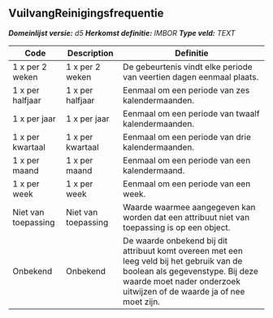 ﻿## VuilvangReinigingsfrequentie

*__Domeinlijst versie:__ d5*
*__Herkomst definitie:__ IMBOR*
*__Type veld:__ TEXT*

|__Code__ |__Description__ |__Definitie__	|
|	---	|	---	|   ---	| 
| 1 x per 2 weken | 1 x per 2 weken | De gebeurtenis vindt elke periode van veertien dagen eenmaal plaats. |
| 1 x per halfjaar | 1 x per halfjaar | Eenmaal om een periode van zes kalendermaanden. |
| 1 x per jaar | 1 x per jaar | Eenmaal om een periode van twaalf kalendermaanden. |
| 1 x per kwartaal | 1 x per kwartaal | Eenmaal om een periode van drie kalendermaanden. |
| 1 x per maand | 1 x per maand | Eenmaal om een periode van een kalendermaand. |
| 1 x per week | 1 x per week | Eenmaal om een periode van een week. |
| Niet van toepassing | Niet van toepassing | Waarde waarmee aangegeven kan worden dat een attribuut niet van toepassing is op een object. |
| Onbekend | Onbekend | De waarde onbekend bij dit attribuut komt overeen met een leeg veld bij het gebruik van de boolean als gegevenstype. Bij deze waarde moet nader onderzoek uitwijzen of de waarde ja of nee moet zijn. |
